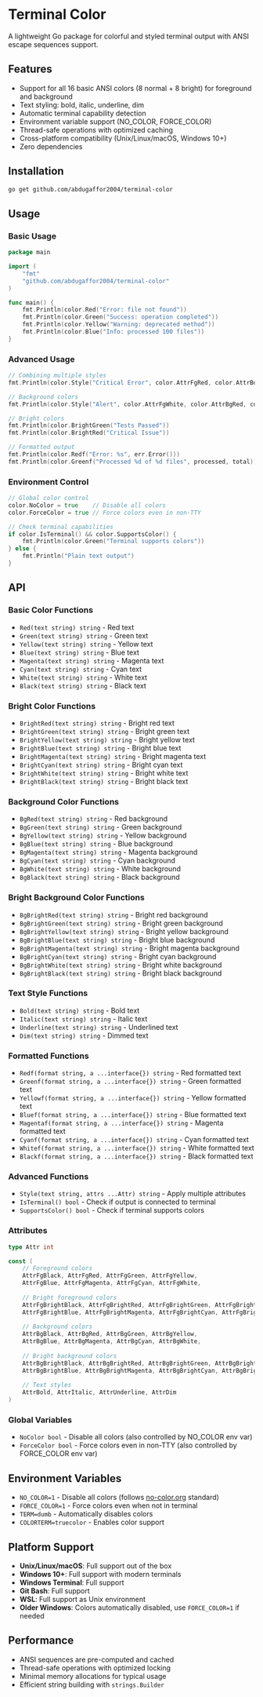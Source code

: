 # Terminal Color

A lightweight Go package for colorful and styled terminal output with ANSI escape sequences support.

## Features

- Support for all 16 basic ANSI colors (8 normal + 8 bright) for foreground and background
- Text styling: bold, italic, underline, dim
- Automatic terminal capability detection
- Environment variable support (NO_COLOR, FORCE_COLOR)
- Thread-safe operations with optimized caching
- Cross-platform compatibility (Unix/Linux/macOS, Windows 10+)
- Zero dependencies

## Installation

```bash
go get github.com/abdugaffor2004/terminal-color
```

## Usage

### Basic Usage

```go
package main

import (
    "fmt"
    "github.com/abdugaffor2004/terminal-color"
)

func main() {
    fmt.Println(color.Red("Error: file not found"))
    fmt.Println(color.Green("Success: operation completed"))
    fmt.Println(color.Yellow("Warning: deprecated method"))
    fmt.Println(color.Blue("Info: processed 100 files"))
}
```

### Advanced Usage

```go
// Combining multiple styles
fmt.Println(color.Style("Critical Error", color.AttrFgRed, color.AttrBold, color.AttrUnderline))

// Background colors
fmt.Println(color.Style("Alert", color.AttrFgWhite, color.AttrBgRed, color.AttrBold))

// Bright colors
fmt.Println(color.BrightGreen("Tests Passed"))
fmt.Println(color.BrightRed("Critical Issue"))

// Formatted output
fmt.Println(color.Redf("Error: %s", err.Error()))
fmt.Println(color.Greenf("Processed %d of %d files", processed, total))
```

### Environment Control

```go
// Global color control
color.NoColor = true    // Disable all colors
color.ForceColor = true // Force colors even in non-TTY

// Check terminal capabilities
if color.IsTerminal() && color.SupportsColor() {
    fmt.Println(color.Green("Terminal supports colors"))
} else {
    fmt.Println("Plain text output")
}
```

## API

### Basic Color Functions

- `Red(text string) string` - Red text
- `Green(text string) string` - Green text
- `Yellow(text string) string` - Yellow text
- `Blue(text string) string` - Blue text
- `Magenta(text string) string` - Magenta text
- `Cyan(text string) string` - Cyan text
- `White(text string) string` - White text
- `Black(text string) string` - Black text

### Bright Color Functions

- `BrightRed(text string) string` - Bright red text
- `BrightGreen(text string) string` - Bright green text
- `BrightYellow(text string) string` - Bright yellow text
- `BrightBlue(text string) string` - Bright blue text
- `BrightMagenta(text string) string` - Bright magenta text
- `BrightCyan(text string) string` - Bright cyan text
- `BrightWhite(text string) string` - Bright white text
- `BrightBlack(text string) string` - Bright black text

### Background Color Functions

- `BgRed(text string) string` - Red background
- `BgGreen(text string) string` - Green background
- `BgYellow(text string) string` - Yellow background
- `BgBlue(text string) string` - Blue background
- `BgMagenta(text string) string` - Magenta background
- `BgCyan(text string) string` - Cyan background
- `BgWhite(text string) string` - White background
- `BgBlack(text string) string` - Black background

### Bright Background Color Functions

- `BgBrightRed(text string) string` - Bright red background
- `BgBrightGreen(text string) string` - Bright green background
- `BgBrightYellow(text string) string` - Bright yellow background
- `BgBrightBlue(text string) string` - Bright blue background
- `BgBrightMagenta(text string) string` - Bright magenta background
- `BgBrightCyan(text string) string` - Bright cyan background
- `BgBrightWhite(text string) string` - Bright white background
- `BgBrightBlack(text string) string` - Bright black background

### Text Style Functions

- `Bold(text string) string` - Bold text
- `Italic(text string) string` - Italic text
- `Underline(text string) string` - Underlined text
- `Dim(text string) string` - Dimmed text

### Formatted Functions

- `Redf(format string, a ...interface{}) string` - Red formatted text
- `Greenf(format string, a ...interface{}) string` - Green formatted text
- `Yellowf(format string, a ...interface{}) string` - Yellow formatted text
- `Bluef(format string, a ...interface{}) string` - Blue formatted text
- `Magentaf(format string, a ...interface{}) string` - Magenta formatted text
- `Cyanf(format string, a ...interface{}) string` - Cyan formatted text
- `Whitef(format string, a ...interface{}) string` - White formatted text
- `Blackf(format string, a ...interface{}) string` - Black formatted text

### Advanced Functions

- `Style(text string, attrs ...Attr) string` - Apply multiple attributes
- `IsTerminal() bool` - Check if output is connected to terminal
- `SupportsColor() bool` - Check if terminal supports colors

### Attributes

```go
type Attr int

const (
    // Foreground colors
    AttrFgBlack, AttrFgRed, AttrFgGreen, AttrFgYellow,
    AttrFgBlue, AttrFgMagenta, AttrFgCyan, AttrFgWhite,
    
    // Bright foreground colors
    AttrFgBrightBlack, AttrFgBrightRed, AttrFgBrightGreen, AttrFgBrightYellow,
    AttrFgBrightBlue, AttrFgBrightMagenta, AttrFgBrightCyan, AttrFgBrightWhite,
    
    // Background colors
    AttrBgBlack, AttrBgRed, AttrBgGreen, AttrBgYellow,
    AttrBgBlue, AttrBgMagenta, AttrBgCyan, AttrBgWhite,
    
    // Bright background colors
    AttrBgBrightBlack, AttrBgBrightRed, AttrBgBrightGreen, AttrBgBrightYellow,
    AttrBgBrightBlue, AttrBgBrightMagenta, AttrBgBrightCyan, AttrBgBrightWhite,
    
    // Text styles
    AttrBold, AttrItalic, AttrUnderline, AttrDim
)
```

### Global Variables

- `NoColor bool` - Disable all colors (also controlled by NO_COLOR env var)
- `ForceColor bool` - Force colors even in non-TTY (also controlled by FORCE_COLOR env var)

## Environment Variables

- `NO_COLOR=1` - Disable all colors (follows [no-color.org](https://no-color.org/) standard)
- `FORCE_COLOR=1` - Force colors even when not in terminal
- `TERM=dumb` - Automatically disables colors
- `COLORTERM=truecolor` - Enables color support

## Platform Support

- **Unix/Linux/macOS**: Full support out of the box
- **Windows 10+**: Full support with modern terminals
- **Windows Terminal**: Full support
- **Git Bash**: Full support
- **WSL**: Full support as Unix environment
- **Older Windows**: Colors automatically disabled, use `FORCE_COLOR=1` if needed

## Performance

- ANSI sequences are pre-computed and cached
- Thread-safe operations with optimized locking
- Minimal memory allocations for typical usage
- Efficient string building with `strings.Builder`


